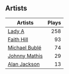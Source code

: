 ## Artists
Artists | Plays 
----- | -----: 
[Lady A](/artists/lady-a-33498) | 258
[Faith Hill](/artists/faith-hill-58019) | 93
[Michael Bublé](/artists/michael-buble-58319) | 74
[Johnny Mathis](/artists/johnny-mathis-14581) | 29
[Alan Jackson](/artists/alan-jackson-69978) | 13

